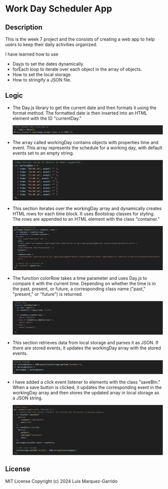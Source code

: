 # Work Day Scheduler App

## Description

This is the week 7 project and the consists of creating a web app to help users to keep their daily activities organized.

I have learned how to use
- Dayjs to set the dates dynamically.
- forEach loop to iterate over each object in the array of objects.
- How to set the local storage.
- How to stringify a JSON file.


## Logic

- The Day.js library to get the current date and then formats it using the format method. The formatted date is then inserted into an HTML element with the ID "currentDay."
    
    
    ![Code screenshot](assets/images/1-date.png)
   
- The array called workingDay contains objects with properties time and event. This array represents the schedule for a working day, with default events set to an empty string.
    
    
    ![Code screenshot](assets/images/2-day-entries.png)
 
- This section iterates over the workingDay array and dynamically creates HTML rows for each time block. It uses Bootstrap classes for styling. The rows are appended to an HTML element with the class "container."
  
    ![Code screenshot](assets/images/3-rows.png)
    
- The function colorRow takes a time parameter and uses Day.js to compare it with the current time. Depending on whether the time is in the past, present, or future, a corresponding class name ("past," "present," or "future") is returned.
    
    ![Code screenshot](assets/images/4-coloring-rows.png)
    
- This section retrieves data from local storage and parses it as JSON. If there are stored events, it updates the workingDay array with the stored events.
     
    ![Code screenshot](assets/images/5-local-storage.png)
    
- I have added a click event listener to elements with the class "saveBtn." When a save button is clicked, it updates the corresponding event in the workingDay array and then stores the updated array in local storage as a JSON string.
     
    ![Code screenshot](assets/images/6-save-events.png)
    

## License

MIT License Copyright (c) 2024 Luis Marquez-Garrido


